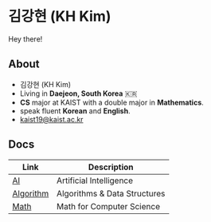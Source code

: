 # 김강현 (KH Kim)
Hey there!

## About

- 김강현 (KH Kim)
- Living in **Daejeon, South Korea** 🇰🇷
- **CS** major at KAIST with a double major in **Mathematics**.
- speak fluent **Korean** and **English**.
- kaist19@kaist.ac.kr

## Docs

| Link | Description |
| ------- | ----------- |
| [AI](https://github.com/KAIST19/AI.git) | Artificial Intelligence |
| [Algorithm](https://github.com/KAIST19/algorithm.git) | Algorithms & Data Structures |
| [Math](https://github.com/KAIST19/math.git) | Math for Computer Science |